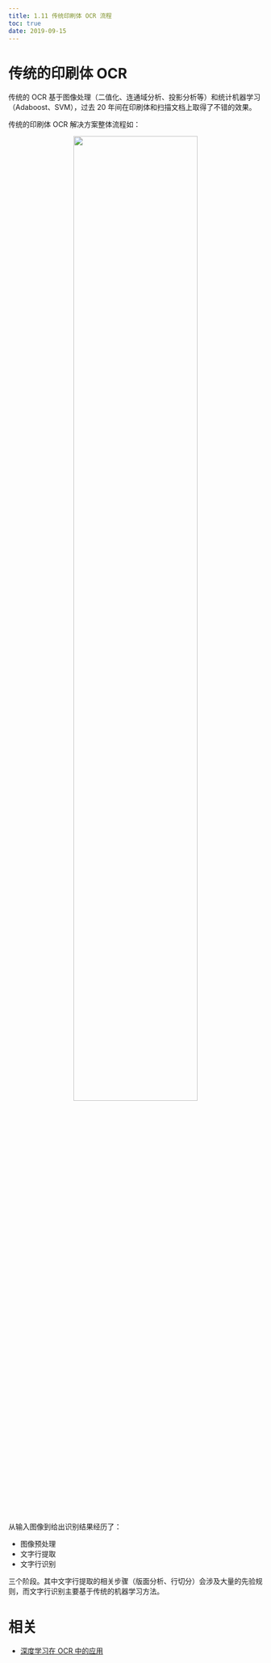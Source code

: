 ```yaml
---
title: 1.11 传统印刷体 OCR 流程
toc: true
date: 2019-09-15
---
```

# 传统的印刷体 OCR


传统的 OCR 基于图像处理（二值化、连通域分析、投影分析等）和统计机器学习（Adaboost、SVM），过去 20 年间在印刷体和扫描文档上取得了不错的效果。

传统的印刷体 OCR 解决方案整体流程如：

<p align="center">
    <img width="70%" height="70%" src="http://images.iterate.site/blog/image/20190915/avUHYN1mH9I3.png?imageslim">
</p>


从输入图像到给出识别结果经历了：

- 图像预处理
- 文字行提取
- 文字行识别

三个阶段。其中文字行提取的相关步骤（版面分析、行切分）会涉及大量的先验规则，而文字行识别主要基于传统的机器学习方法。

# 相关

- [深度学习在 OCR 中的应用](https://tech.meituan.com/2018/06/29/deep-learning-ocr.html)

